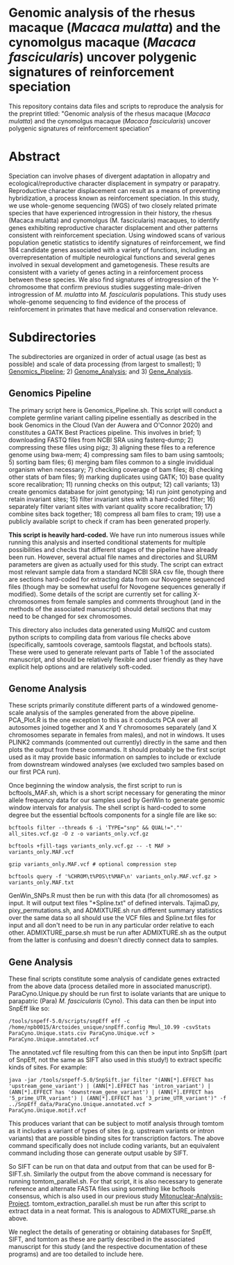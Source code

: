 # Genomic analysis of the rhesus macaque (_Macaca mulatta_) and the cynomolgus macaque (_Macaca fascicularis_) uncover polygenic signatures of reinforcement speciation

This repository contains data files and scripts to reproduce the analysis for the preprint titled: "Genomic analysis of the rhesus macaque (_Macaca mulatta_) and the cynomolgus macaque (_Macaca fascicularis_) uncover polygenic signatures of reinforcement speciation"

# Abstract

Speciation can involve phases of divergent adaptation in allopatry and ecological/reproductive character displacement in sympatry or parapatry. Reproductive character displacement can result as a means of preventing hybridization, a process known as reinforcement speciation. In this study, we use whole-genome sequencing (WGS) of two closely related primate species that have experienced introgression in their history, the rhesus (Macaca mulatta) and cynomolgus (M. fascicularis) macaques, to identify genes exhibiting reproductive character displacement and other patterns consistent with reinforcement speciation. Using windowed scans of various population genetic statistics to identify signatures of reinforcement, we find 184 candidate genes associated with a variety of functions, including an overrepresentation of multiple neurological functions and several genes involved in sexual development and gametogenesis. These results are consistent with a variety of genes acting in a reinforcement process between these species. We also find signatures of introgression of the Y-chromosome that confirm previous studies suggesting male-driven introgression of _M. mulatta_ into _M. fascicularis_ populations. This study uses whole-genome sequencing to find evidence of the process of reinforcement in primates that have medical and conservation relevance.

# Subdirectories

The subdirectories are organized in order of actual usage (as best as possible) and scale of data processing (from largest to smallest); 1) [Genomics_Pipeline](https://github.com/StevisonLab/Reinforcement-Project/tree/main/Genomics_Pipeline); 2) [Genome_Analysis](https://github.com/StevisonLab/Reinforcement-Project/tree/main/Genome_Analysis); and 3) [Gene_Analysis](https://github.com/StevisonLab/Reinforcement-Project/tree/main/Gene_Analysis).

## Genomics Pipeline

The primary script here is Genomics_Pipeline.sh. This script will conduct a complete germline variant calling pipeline essentially as described in the book Genomics in the Cloud (Van der Auwera and O'Connor 2020) and constitutes a GATK Best Practices pipeline. This involves in brief; 1) downloading FASTQ files from NCBI SRA using fasterq-dump; 2) compressing these files using pigz; 3) aligning these files to a reference genome using bwa-mem; 4) compressing sam files to bam using samtools; 5) sorting bam files; 6) merging bam files common to a single invididual organism when necessary; 7) checking coverage of bam files; 8) checking other stats of bam files; 9) marking duplicates using GATK; 10) base quality score recalibration; 11) running checks on this output; 12) call variants; 13) create genomics database for joint genotyping; 14) run joint genotyping and retain invariant sites; 15) filter invariant sites with a hard-coded filter; 16) separately filter variant sites with variant quality score recalibration; 17) combine sites back together; 18) compress all bam files to cram; 19) use a publicly available script to check if cram has been generated properly.

**This script is heavily hard-coded.** We have run into numerous issues while running this analysis and inserted conditional statements for multiple possibilities and checks that different stages of the pipeline have already been run. However, several actual file names and directories and SLURM parameters are given as actually used for this study. The script can extract most relevant sample data from a standard NCBI SRA csv file, though there are sections hard-coded for extracting data from our Novogene sequenced files (though may be somewhat useful for Novogene sequences generally if modified). Some details of the script are currently set for calling X-chromosomes from female samples and comments throughout (and in the methods of the associated manuscript) should detail sections that may need to be changed for sex chromosomes. 

This directory also includes data generated using MultiQC and custom python scripts to compiling data from various file checks above (specifically, samtools coverage, samtools flagstat, and bcftools stats). These were used to generate relevant parts of Table 1 of the associated manuscript, and should be relatively flexible and user friendly as they have explicit help options and are relatively soft-coded. 

## Genome Analysis

These scripts primarily constitute different parts of a windowed genome-scale analysis of the samples generated from the above pipeline. PCA_Plot.R is the one exception to this as it conducts PCA over all autosomes joined together and X and Y chromosomes separately (and X chromosomes separate in females from males), and not in windows. It uses PLINK2 commands (commented out currently) directly in the same and then plots the output from these commands. It should probably be the first script used as it may provide basic information on samples to include or exclude from downstream windowed analyses (we excluded two samples based on our first PCA run).

Once beginning the window analysis, the first script to run is bcftools_MAF.sh, which is a short script necessary for generating the minor allele frequency data for our samples used by GenWin to generate genomic window intervals for analysis. The shell script is hard-coded to some degree but the essential bcftools components for a single file are like so:

```bcftools filter --threads 6 -i 'TYPE="snp" && QUAL!="."' all_sites.vcf.gz -O z -o variants_only.vcf.gz```

```bcftools +fill-tags variants_only.vcf.gz -- -t MAF > variants_only.MAF.vcf```

```gzip variants_only.MAF.vcf # optional compression step```

```bcftools query -f '%CHROM\t%POS\t%MAF\n' variants_only.MAF.vcf.gz > variants_only.MAF.txt```

GenWin_SNPs.R must then be run with this data (for all chromosomes) as input. It will output text files "*Spline.txt" of defined intervals. TajimaD.py, pixy_permutations.sh, and ADMIXTURE.sh run different summary statistics over the same data so all should use the VCF files and Spline.txt files for input and all don't need to be run in any particular order relative to each other. ADMIXTURE_parse.sh must be run after ADMIXTURE.sh as the output from the latter is confusing and doesn't directly connect data to samples. 

## Gene Analysis

These final scripts constitute some analysis of candidate genes extracted from the above data (process detailed more in associated manuscript). ParaCyno.Unique.py should be run first to isolate variants that are unique to parapatric (Para) _M. fascicularis_ (Cyno). This data can then be input into SnpEff like so:

```/tools/snpeff-5.0/scripts/snpEff eff -c /home/npb0015/Arctoides_unique/snpEff.config Mmul_10.99 -csvStats ParaCyno.Unique.stats.csv ParaCyno.Unique.vcf > ParaCyno.Unique.annotated.vcf```

The annotated.vcf file resulting from this can then be input into SnpSift (part of SnpEff, not the same as SIFT also used in this study!) to extract specific kinds of sites. For example:

```java -jar /tools/snpeff-5.0/SnpSift.jar filter "(ANN[*].EFFECT has 'upstream_gene_variant') | (ANN[*].EFFECT has 'intron_variant') | (ANN[*].EFFECT has 'downstream_gene_variant') | (ANN[*].EFFECT has '5_prime_UTR_variant') | (ANN[*].EFFECT has '3_prime_UTR_variant')" -f ../SnpEff_data/ParaCyno.Unique.annotated.vcf > ParaCyno.Unique.motif.vcf```

This produces variant that can be subject to motif analysis through tomtom as it includes a variant of types of sites (e.g. upstream variants or intron variants) that are possible binding sites for transcription factors. The above command specifically does not include coding variants, but an equivalent command including those can generate output usable by SIFT. 

So SIFT can be run on that data and output from that can be used for B-SIFT.sh. Similarly the output from the above command is necessary for running tomtom_parallel.sh. For that script, it is also necessary to generate reference and alternate FASTA files using something like bcftools consensus, which is also used in our previous study [Mitonuclear-Analysis-Project](https://github.com/StevisonLab/Mitonuclear-Analysis-Project). tomtom_extraction_parallel.sh must be run after this script to extract data in a neat format. This is analogous to ADMIXTURE_parse.sh above. 

We neglect the details of generating or obtaining databases for SnpEff, SIFT, and tomtom as these are partly described in the associated manuscript for this study (and the respective documentation of these programs) and are too detailed to include here. 
